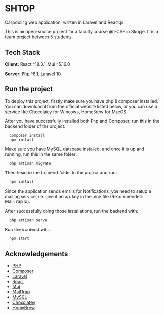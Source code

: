 
# SHTOP

Carpooling web application, written in Laravel and React.js.

This is an open-source project for a faculty course @ FCSE in Skopje. It is a team project between 5 students.
## Tech Stack

**Client:** React ^18.3.1, Mui ^5.16.0

**Server:** Php ^8.1, Laravel 10


## Run the project

To deploy this project, firstly make sure you have php & composer installed. You can download it from the official website listed below, or you can use a service like Chocolatey for Windows, HomeBrew for MacOS.

After you have successfully installed both Php and Composer, run this in the backend folder of the project:

```bash
  composer install
  npm install

```

Make sure you have MySQL database installed, and once it is up and running, run this in the same folder:

```bash
  php artisan migrate

```

Then head to the frontend folder in the project and run:

```bash
  npm install

```

Since the application sends emails for Notifications, you need to setup a mailing service, i.e. give it an api key in the .env file (Recommended: MailTrap.io).

After successfully doing those installations, run the backend with:

```bash
  php artisan serve

```

Run the frontend with:

```bash
  npm start

```
## Acknowledgements

 - [PHP](https://www.php.net/)
 - [Composer](https://getcomposer.org/)
 - [Laravel](https://laravel.com/)
 - [React](https://react.dev/)
 - [Mui](https://mui.com/)
 - [MailTrap](https://mailtrap.io/)
 - [MySQL](https://www.mysql.com/)
 - [Chocolatey](https://chocolatey.org/)
 - [HomeBrew](https://brew.sh/)
